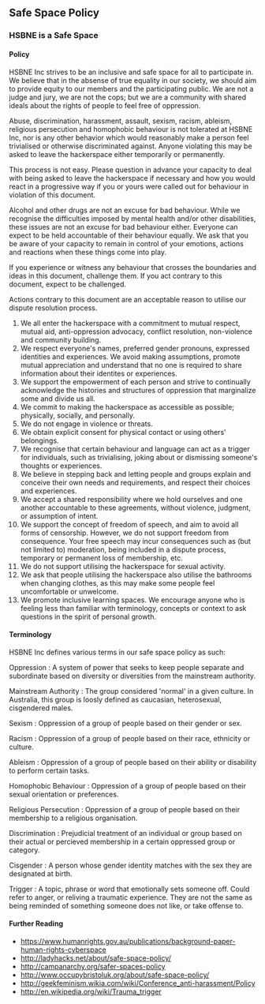 ## Safe Space Policy

### HSBNE is a Safe Space

#### Policy

HSBNE Inc strives to be an inclusive and safe space for all to participate in.
We believe that in the absense of true equality in our society, we should aim
to provide equity to our members and the participating public. We are not a
judge and jury, we are not the cops; but we are a community with shared ideals
about the rights of people to feel free of oppression.

Abuse, discrimination, harassment, assault, sexism, racism, ableism, religious
persecution and homophobic behaviour is not tolerated at HSBNE Inc, nor is any 
other behavior which would reasonably make a person feel trivialised or 
otherwise discriminated against. Anyone violating this may be asked to leave 
the hackerspace either temporarily or permanently.

This process is not easy. Please question in advance your capacity to deal with
being asked to leave the  hackerspace if necessary and how you would react in a
progressive way if you or yours were called out for behaviour in violation of
this document.

Alcohol and other drugs are not an excuse for bad behaviour. While we recognise
the difficulties imposed by mental health and/or other disabilities, these 
issues are not an excuse for bad behaviour either. Everyone can expect to be held
accountable of their behaviour equally. We ask that you be aware of your
capacity to remain in control of your emotions, actions and reactions when these
things come into play.

If you experience or witness any behaviour that crosses the boundaries and ideas
in this document, challenge them. If you act contrary to this document, expect 
to be challenged.

Actions contrary to this document are an acceptable reason to utilise our dispute
resolution process.

1.  We all enter the hackerspace with a commitment to mutual respect, mutual aid,
    anti-oppression advocacy, conflict resolution, non-violence and community
    building.
2.  We respect everyone's names, preferred gender pronouns, expressed identities
    and experiences. We avoid making assumptions, promote mutual appreciation and
    understand that no one is required to share information about their identites or
    experiences.
3.  We support the empowerment of each person and strive to continually
    acknowledge the histories and structures of oppression that marginalize some and
    divide us all.
4.  We commit to making the hackerspace as accessible as possible; physically,
    socially, and personally.
5.  We do not engage in violence or threats.
6.  We obtain explicit consent for physical contact or using others' belongings.
7.  We recognise that certain behaviour and language can act as a trigger for individuals, 
    such as trivialising, joking about or dismissing someone's thoughts or experiences.
8.  We believe in stepping back and letting people and groups explain and
    conceive their own needs and requirements, and respect their choices and
    experiences.
9.  We accept a shared responsibility where we hold ourselves and one another
    accountable to these agreements, without violence, judgment, or assumption of
    intent.
10. We support the concept of freedom of speech, and aim to avoid all forms of
    censorship. However, we do not support freedom from consequence. Your free
    speech may incur consequences such as (but not limited to) moderation, being
    included in a dispute process, temporary or permanent loss of membership, etc.
11. We do not support utilising the hackerspace for sexual activity.
12. We ask that people utilising the hackerspace also utilise the bathrooms when
    changing clothes, as this may make some people feel uncomfortable or unwelcome.
13. We promote inclusive learning spaces. We encourage anyone who is feeling
    less than familiar with terminology, concepts or context to ask questions in the
    spirit of personal growth.


#### Terminology

HSBNE Inc defines various terms in our safe space policy as such:

Oppression
: A system of power that seeks to keep people separate and subordinate based on
diversity or diversities from the mainstream authority.

Mainstream Authority
: The group considered 'normal' in a given culture. In Australia, this group is
loosly defined as caucasian, heterosexual, cisgendered males.

Sexism
: Oppression of a group of people based on their gender or sex.

Racism
: Oppression of a group of people based on their race, ethnicity or culture.

Ableism
: Oppression of a group of people based on their ability or disability to
perform certain tasks.

Homophobic Behaviour
: Oppression of a group of people based on their sexual orientation or
preferences.

Religious Persecution
: Oppression of a group of people based on their membership to a religious
organisation.

Discrimination
: Prejudicial treatment of an individual or group based on their actual or
percieved membership in a certain oppressed group or category.

Cisgender
: A person whose gender identity matches with the sex they are designated at birth.

Trigger
: A topic, phrase or word that emotionally sets someone off. Could refer to anger, 
or reliving a traumatic experience. They are not the same as being reminded of 
something someone does not like, or take offense to.


#### Further Reading

* https://www.humanrights.gov.au/publications/background-paper-human-rights-cyberspace
* http://ladyhacks.net/about/safe-space-policy/
* http://campanarchy.org/safer-spaces-policy
* http://www.occupybristoluk.org/about/safe-space-policy/
* http://geekfeminism.wikia.com/wiki/Conference_anti-harassment/Policy
* http://en.wikipedia.org/wiki/Trauma_trigger

